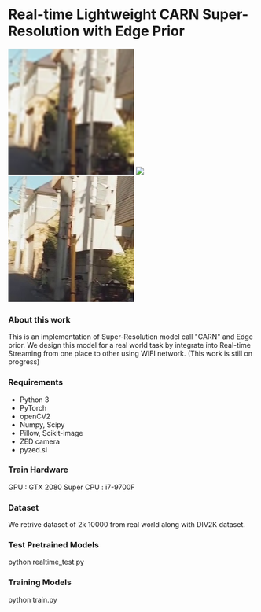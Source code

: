 # Real-time Lightweight CARN Super-Resolution with Edge Prior

<img src="Results/Bicubic/115500.png">
<img src="Results/Results/115500.png">
<img src="Results/Target/115500.png">

### About this work
This is an implementation of Super-Resolution model call "CARN" and Edge prior. We design this model for a real world task
by integrate into Real-time Streaming from one place to other using WIFI network.
(This work is still on progress)

### Requirements
- Python 3
- PyTorch
- openCV2
- Numpy, Scipy
- Pillow, Scikit-image
- ZED camera
- pyzed.sl

### Train Hardware
GPU : GTX 2080 Super
CPU : i7-9700F

### Dataset
We retrive dataset of 2k 10000 from real world along with DIV2K dataset.

### Test Pretrained Models
python realtime_test.py

### Training Models
python train.py
